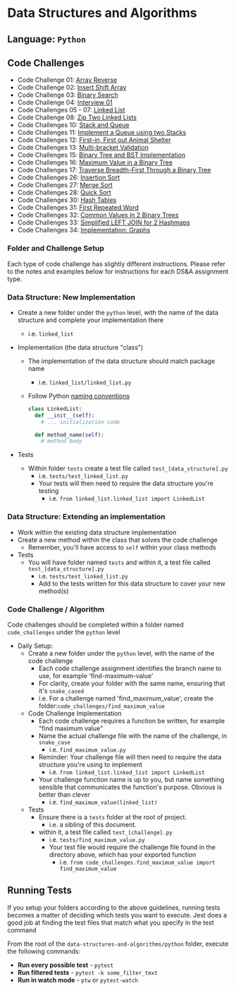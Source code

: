 # Data Structures and Algorithms

## Language: `Python`

## Code Challenges

+ Code Challenge 01: [Array Reverse](code_challenges/array_reverse/README.md)
+ Code Challenge 02: [Insert Shift Array](https://github.com/micgreene/data-structures-and-algorithms/blob/master/python/code_challenges/array_insert_shift/README.md)
+ Code Challenge 03: [Binary Search](https://github.com/micgreene/data-structures-and-algorithms/blob/master/python/code_challenges/binary-search/README.md)
+ Code Challenge 04: [Interview 01](https://github.com/micgreene/data-structures-and-algorithms/blob/master/python/code_challenges/fib-seq/README.md)
+ Code Challenges 05 - 07: [Linked List](https://github.com/micgreene/data-structures-and-algorithms/blob/master/python/code_challenges/linked-list/README.md)
+ Code Challenge 08: [Zip Two Linked Lists](https://github.com/micgreene/data-structures-and-algorithms/blob/master/python/code_challenges/linked-list-zip/README.md)
+ Code Challenges 10: [Stack and Queue](https://github.com/micgreene/data-structures-and-algorithms/blob/master/python/code_challenges/stack_and_queue/README.md)
+ Code Challenges 11: [Implement a Queue using two Stacks](https://github.com/micgreene/data-structures-and-algorithms/blob/master/python/code_challenges/stack_queue_pseudo/README.md)
+ Code Challenges 12: [First-in, First out Animal Shelter](https://github.com/micgreene/data-structures-and-algorithms/blob/master/python/code_challenges/stack_queue_animal_shelter/README.md)
+ Code Challenges 13: [Multi-bracket Validation](https://github.com/micgreene/data-structures-and-algorithms/blob/master/python/code_challenges/stack_queue_bracket/README.md)
+ Code Challenges 15: [Binary Tree and BST Implementation](https://github.com/micgreene/data-structures-and-algorithms/blob/master/python/code_challenges/trees/README.md)
+ Code Challenges 16: [Maximum Value in a Binary Tree](https://github.com/micgreene/data-structures-and-algorithms/blob/master/python/code_challenges/trees/README.md)
+ Code Challenges 17: [Traverse Breadth-First Through a Binary Tree](https://github.com/micgreene/data-structures-and-algorithms/blob/master/python/code_challenges/tree_breadth_first/README.md)
+ Code Challenges 26: [Insertion Sort](https://github.com/micgreene/data-structures-and-algorithms/blob/master/python/code_challenges/insertion_sort/README.md)
+ Code Challenges 27: [Merge Sort](https://github.com/micgreene/data-structures-and-algorithms/blob/master/python/code_challenges/merge_sort/README.md)
+ Code Challenges 28: [Quick Sort](https://github.com/micgreene/data-structures-and-algorithms/blob/master/python/code_challenges/quick_sort/README.md)
+ Code Challenges 30: [Hash Tables](https://github.com/micgreene/data-structures-and-algorithms/blob/master/python/code_challenges/hash_table/README.md)
+ Code Challenges 31: [First Repeated Word](https://github.com/micgreene/data-structures-and-algorithms/blob/master/python/code_challenges/hashmap-repeated-word/README.md)
+ Code Challenges 32: [Common Values in 2 Binary Trees](https://github.com/micgreene/data-structures-and-algorithms/blob/master/python/code_challenges/tree-intersection/README.md)
+ Code Challenges 33: [Simplified LEFT JOIN for 2 Hashmaps](https://github.com/micgreene/data-structures-and-algorithms/blob/master/python/code_challenges/hashmap-left-join/README.md)
+ Code Challenges 34: [Implementation: Graphs](https://github.com/micgreene/data-structures-and-algorithms/blob/master/python/code_challenges/graph/README.md)

### Folder and Challenge Setup

Each type of code challenge has slightly different instructions. Please refer to the notes and examples below for instructions for each DS&A assignment type.

### Data Structure: New Implementation

- Create a new folder under the `python` level, with the name of the data structure and complete your implementation there
  - i.e. `linked_list`
- Implementation (the data structure "class")
  - The implementation of the data structure should match package name
    - i.e. `linked_list/linked_list.py`
  - Follow Python [naming conventions](https://www.python.org/dev/peps/pep-0008/#naming-conventions)

    ```python
    class LinkedList:
      def __init__(self):
        # ... initialization code

      def method_name(self):
        # method body
    ```

- Tests
  - Within folder `tests` create a test file called `test_[data_structure].py`
    - i.e. `tests/test_linked_list.py`
    - Your tests will then need to require the data structure you're testing
      - i.e. `from linked_list.linked_list import LinkedList`

### Data Structure: Extending an implementation

- Work within the existing data structure implementation
- Create a new method within the class that solves the code challenge
  - Remember, you'll have access to `self` within your class methods
- Tests
  - You will have folder named `tests` and within it, a test file called `test_[data_structure].py`
    - i.e. `tests/test_linked_list.py`
    - Add to the tests written for this data structure to cover your new method(s)

### Code Challenge / Algorithm

Code challenges should be completed within a folder named `code_challenges` under the `python` level

- Daily Setup:
  - Create a new folder under the `python` level, with the name of the code challenge
    - Each code challenge assignment identifies the branch name to use, for example 'find-maximum-value'
    - For clarity, create your folder with the same name, ensuring that it's `snake_cased`
    - i.e. For a challenge named 'find_maximum_value', create the folder:`code_challenges/find_maximum_value`
  - Code Challenge Implementation
    - Each code challenge requires a function be written, for example "find maximum value"
    - Name the actual challenge file with the name of the challenge, in `snake_case`
      - i.e. `find_maximum_value.py`
    - Reminder: Your challenge file will then need to require the data structure you're using to implement
      - i.e. `from linked_list.linked_list import LinkedList`
    - Your challenge function name is up to you, but name something sensible that communicates the function's purpose. Obvious is better than clever
      - i.e. `find_maximum_value(linked_list)`
  - Tests
    - Ensure there is a `tests` folder at the root of project.
      - i.e. a sibling of this document.
    - within it, a test file called `test_[challenge].py`
      - i.e. `tests/find_maximum_value.py`
      - Your test file would require the challenge file found in the directory above, which has your exported function
        - i.e. `from code_challenges.find_maximum_value import find_maximum_value`

## Running Tests

If you setup your folders according to the above guidelines, running tests becomes a matter of deciding which tests you want to execute.  Jest does a good job at finding the test files that match what you specify in the test command

From the root of the `data-structures-and-algorithms/python` folder, execute the following commands:

- **Run every possible test** - `pytest`
- **Run filtered tests** - `pytest -k some_filter_text`
- **Run in watch mode** - `ptw` or `pytest-watch`
